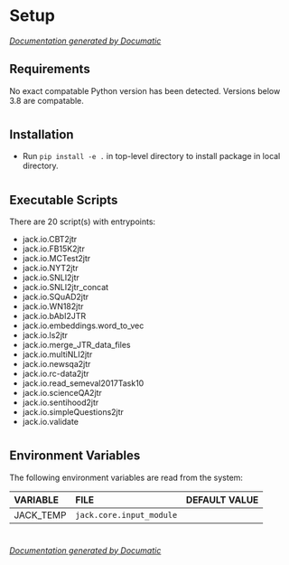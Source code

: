 # Setup

[_Documentation generated by Documatic_](https://www.documatic.com)

<!---Documatic-section-Requirements-start--->
## Requirements

No exact compatable Python version has been detected.
Versions below 3.8 are compatable.

# #
<!---Documatic-section-Requirements-end--->

<!---Documatic-section-Installation-start--->
## Installation

* Run `pip install -e .` in top-level directory to
install package in local directory.

# #
<!---Documatic-section-Installation-end--->

<!---Documatic-section-Executable Scripts-start--->
## Executable Scripts

There are 20 script(s) with entrypoints:
* jack.io.CBT2jtr
* jack.io.FB15K2jtr
* jack.io.MCTest2jtr
* jack.io.NYT2jtr
* jack.io.SNLI2jtr
* jack.io.SNLI2jtr_concat
* jack.io.SQuAD2jtr
* jack.io.WN182jtr
* jack.io.bAbI2JTR
* jack.io.embeddings.word_to_vec
* jack.io.ls2jtr
* jack.io.merge_JTR_data_files
* jack.io.multiNLI2jtr
* jack.io.newsqa2jtr
* jack.io.rc-data2jtr
* jack.io.read_semeval2017Task10
* jack.io.scienceQA2jtr
* jack.io.sentihood2jtr
* jack.io.simpleQuestions2jtr
* jack.io.validate

# #
<!---Documatic-section-Executable Scripts-end--->

<!---Documatic-section-Environment Variables-start--->
## Environment Variables

<!---Documatic-block-env_vars-start--->
The following environment variables are read from the system:

<!---Documatic-block-env_reads-start--->
|VARIABLE|FILE|DEFAULT VALUE|
|:---|:---|:---|
|JACK_TEMP|`jack.core.input_module`||
<!---Documatic-block-env_reads-end--->
<!---Documatic-block-env_vars-end--->

# #
<!---Documatic-section-Environment Variables-end--->

[_Documentation generated by Documatic_](https://www.documatic.com)
